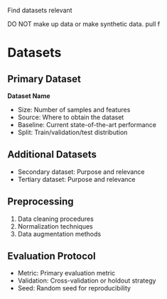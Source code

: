 Find datasets relevant

DO NOT make up data or make synthetic data. pull f

# Datasets

## Primary Dataset

**Dataset Name**

* Size: Number of samples and features
* Source: Where to obtain the dataset
* Baseline: Current state-of-the-art performance
* Split: Train/validation/test distribution

## Additional Datasets

* Secondary dataset: Purpose and relevance
* Tertiary dataset: Purpose and relevance

## Preprocessing

1. Data cleaning procedures
2. Normalization techniques
3. Data augmentation methods

## Evaluation Protocol

* Metric: Primary evaluation metric
* Validation: Cross-validation or holdout strategy
* Seed: Random seed for reproducibility